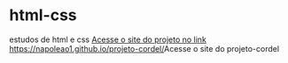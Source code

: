 # html-css
 estudos de html e css
<a href="https://napoleao1.github.io/projeto-android/">Acesse o site do projeto no link</a> <br>
<a href="https://napoleao1.github.io/projeto-cordel/">https://napoleao1.github.io/projeto-cordel/</a>Acesse o site do projeto-cordel